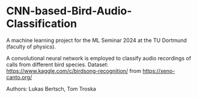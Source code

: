 # CNN-based-Bird-Audio-Classification
 A machine learning project for the ML Seminar 2024 at the TU Dortmund (faculty of physics). 
 
 A convolutional neural network is employed to classify audio recordings of calls from different bird species.
 Dataset: https://www.kaggle.com/c/birdsong-recognition/ 
 from https://xeno-canto.org/ 

 Authors: Lukas Bertsch, Tom Troska
